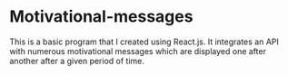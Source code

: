 # Motivational-messages
This is a basic program that I created using React.js. It integrates an API with numerous motivational messages which are displayed
one after another after a given period of time. 
